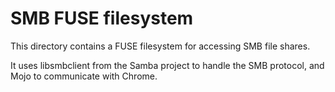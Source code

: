 # SMB FUSE filesystem

This directory contains a FUSE filesystem for accessing SMB file shares.

It uses libsmbclient from the Samba project to handle the SMB protocol,
and Mojo to communicate with Chrome.
